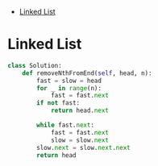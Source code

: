 - [Linked List](#linked-list)


# Linked List

```python
class Solution:
    def removeNthFromEnd(self, head, n):
        fast = slow = head
        for _ in range(n):
            fast = fast.next
        if not fast:
            return head.next

        while fast.next:
            fast = fast.next
            slow = slow.next
        slow.next = slow.next.next
        return head
```
